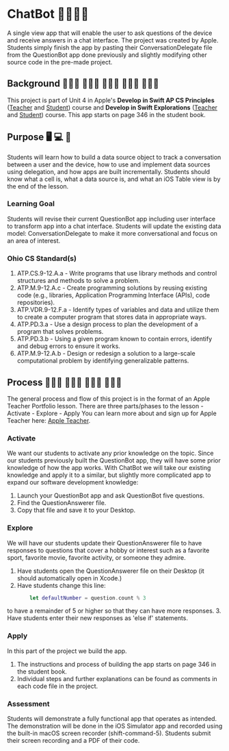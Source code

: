 #  ChatBot 👨🏻‍💻🤖
A single view app that will enable the user to ask questions of the device and receive answers in a chat interface. The project was created by Apple. Students simply finish the app by pasting their ConversationDelegate file from the QuestionBot app done previously and slightly modifying other source code in the pre-made project.

## Background 👩🏼‍🎓 🧑🏿‍🎓 👨🏽‍🎓 👩🏻‍💻 👨🏾‍💻
This project is part of Unit 4 in Apple's **Develop in Swift AP CS Principles** ([Teacher](https://books.apple.com/us/book/develop-in-swift-ap-cs-principles-teacher-guide/id1581182833) and [Student](https://books.apple.com/us/book/develop-in-swift-ap-cs-principles/id1581182719)) course and **Develop in Swift Explorations** ([Teacher](https://books.apple.com/us/book/develop-in-swift-explorations-teacher-guide/id1581182814) and [Student](https://books.apple.com/us/book/develop-in-swift-explorations/id1581182728)) course. This app starts on page 346 in the student book.  


## Purpose 🖥 💻 📱
Students will learn how to build a data source object to track a conversation between a user and the device, how to use and implement data sources using delegation, and how apps are built incrementally. Students should know what a cell is, what a data source is, and what an iOS Table view is by the end of the lesson.

### Learning Goal
Students will revise their current QuestionBot app including user interface to transform app into a chat interface. Students will update the existing data model: ConversationDelegate to make it more conversational and focus on an area of interest.

### Ohio CS Standard(s)
1. ATP.CS.9-12.A.a - Write programs that use library methods and control structures and methods to solve a problem.
2. ATP.M.9-12.A.c - Create programming solutions by reusing existing code (e.g., libraries, Application Programming Interface (APIs), code repositories).
3. ATP.VDR.9-12.F.a - Identify types of variables and data and utilize them to create a computer program that stores data in appropriate ways.
4. ATP.PD.3.a - Use a design process to plan the development of a program that solves problems.
5. ATP.PD.3.b - Using a given program known to contain errors, identify and debug errors to ensure it works.
6. ATP.M.9-12.A.b - Design or redesign a solution to a large-scale computational problem by identifying generalizable patterns.

## Process 👩🏾‍🏫 👨🏻‍🏫 👨🏻‍💻 👩🏽‍💻
The general process and flow of this project is in the format of an Apple Teacher Portfolio lesson. There are three parts/phases to the lesson
    - Activate
    - Explore 
    - Apply
 You can learn more about and sign up for Apple Teacher here: [Apple Teacher](https://www.apple.com/education/k12/teacher-resources/). 


### Activate
We want our students to activate any prior knowledge on the topic. Since our students previously built the QuestionBot app, they will have some prior knowledge of how the app works. With ChatBot we will take our existing knowledge and apply it to a similar, but slightly more complicated app to expand our software development knowledge:

1. Launch your QuestionBot app and ask QuestionBot five questions.
2. Find the QuestionAnswerer file. 
3. Copy that file and save it to your Desktop.


### Explore
We will have our students update their QuestionAnswerer file to have responses to questions that cover a hobby or interest such as a favorite sport, favorite movie, favorite activity, or someone they admire.

1. Have students open the QuestionAnswerer file on their Desktop (it should automatically open in Xcode.)
2. Have students change this line:
    ```swift
        let defaultNumber = question.count % 3
    ```
to have a remainder of 5 or higher so that they can have more responses.
3. Have students enter their new responses as 'else if' statements.


### Apply 
In this part of the project we build the app.
    
1. The instructions and process of building the app starts on page 346 in the student book.
2. Individual steps and further explanations can be found as comments in each code file in the project.


### Assessment
Students will demonstrate a fully functional app that operates as intended. The demonstration will be done in the iOS Simulator app and recorded using the built-in macOS screen recorder (shift-command-5). Students submit their screen recording and a PDF of their code.
